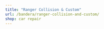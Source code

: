 ```yaml
---
title: "Ranger Collision & Custom"
url: /bandera/ranger-collision-and-custom/
shop: car repair
---
```

